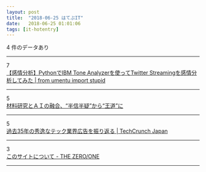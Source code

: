```yaml
---
layout: post
title:  "2018-06-25 はてぶIT"
date:   2018-06-25 01:01:06
tags: [it-hotentry]
---
```

4 件のデータあり

<hr><div class="row">
<div class="col-1"><span class="badge badge-pill badge-success h2">7</span></div>
<div class="col-11"><a href='https://www.blog.umentu.work/python-tone-analyzer/' target='_blank'>【感情分析】PythonでIBM Tone Analyzerを使ってTwitter Streamingを感情分析してみた | from umentu import stupid</a></div>
</div>
<hr>
<div class="row">
<div class="col-1"><span class="badge badge-pill badge-success h2">5</span></div>
<div class="col-11"><a href='https://newswitch.jp/p/13371' target='_blank'>材料研究とＡＩの融合、“半信半疑”から“王道”に</a></div>
</div>
<hr>
<div class="row">
<div class="col-1"><span class="badge badge-pill badge-success h2">5</span></div>
<div class="col-11"><a href='https://jp.techcrunch.com/2018/06/24/2018-06-22-a-look-back-at-the-best-tech-ads-of-the-last-35-years/' target='_blank'>過去35年の秀逸なテック業界広告を振り返る | TechCrunch Japan</a></div>
</div>
<hr>
<div class="row">
<div class="col-1"><span class="badge badge-pill badge-success h2">3</span></div>
<div class="col-11"><a href='https://the01.jp/about/' target='_blank'>このサイトについて - THE ZERO/ONE</a></div>
</div>
<hr>
